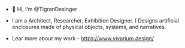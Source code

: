 - 👋 Hi, I’m @TigranDesinger

- I am a Architect, Researcher, Exhibition Designer. I Designs artificial enclosures made of physical objects, systems, and narratives.

- Lear more about my work - https://www.vivarium.design/
<!---
TigranDesinger/TigranDesinger is a ✨ special ✨ repository because its `README.md` (this file) appears on your GitHub profile.
You can click the Preview link to take a look at your changes.
--->
